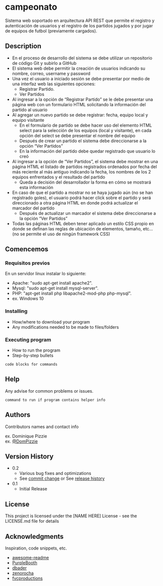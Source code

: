 # campeonato

Sistema web soportado en arquitectura API REST que permite el registro y autenticación de usuarios y el registro de los partidos jugados y por jugar de equipos de futbol (previamente cargados).

## Description

- En el proceso de desarrollo del sistema se debe utilizar un repositorio de código Git y subirlo a GitHub
- El sistema web debe permitir la creación de usuarios indicando su nombre, correo, username y password
- Una vez el usuario a iniciado sesión se debe presentar por medio de una interfaz web las siguientes opciones:
  - Registrar Partido.
  - Ver Partidos
- Al ingresar a la opción de “Registrar Partido” se le debe presentar una página web con un formulario HTML solicitando la información del partido al usuario
- Al agregar un nuevo partido se debe registrar: fecha, equipo local y equipo visitante
  - En el formulario de partido se debe hacer uso del elemento HTML select para la selección de los equipos (local y visitante), en cada opción del select se debe presentar el nombre del equipo
  - Después de crear un partido el sistema debe direccionarse a la opción “Ver Partidos”
  - En la información del partido debe quedar registrado que usuario lo creó
- Al ingresar a la opción de “Ver Partidos”, el sistema debe mostrar en una página HTML el listado de partidos registrados ordenados por fecha del más reciente al más antiguo indicando la fecha, los nombres de los 2 equipos enfrentados y el resultado del partido
  - Queda a decisión del desarrollador la forma en cómo se mostrará esta información
- En caso de que el partido a mostrar no se haya jugado aún (no se han registrado goles), el usuario podrá hacer click sobre el partido y será direccionado a otra página HTML en donde podrá actualizar el marcador del partido
  - Después de actualizar un marcador el sistema debe direccionarse a la opción “Ver Partidos”
- Todas las páginas HTML deben tener aplicado un estilo CSS propio en donde se definan las reglas de ubicación de elementos, tamaño, etc… (no se permite el uso de ningún framework CSS)

## Comencemos

### Requisitos previos

En un servidor linux instalar lo siguiente:

* Apache: "sudo apt-get install apache2".
* Mysql: "sudo apt-get install mysql-server".
* PHP: "apt-get install php libapache2-mod-php php-mysql".
* ex. Windows 10

### Installing

* How/where to download your program
* Any modifications needed to be made to files/folders

### Executing program

* How to run the program
* Step-by-step bullets
```
code blocks for commands
```

## Help

Any advise for common problems or issues.
```
command to run if program contains helper info
```

## Authors

Contributors names and contact info

ex. Dominique Pizzie  
ex. [@DomPizzie](https://twitter.com/dompizzie)

## Version History

* 0.2
    * Various bug fixes and optimizations
    * See [commit change]() or See [release history]()
* 0.1
    * Initial Release

## License

This project is licensed under the [NAME HERE] License - see the LICENSE.md file for details

## Acknowledgments

Inspiration, code snippets, etc.
* [awesome-readme](https://github.com/matiassingers/awesome-readme)
* [PurpleBooth](https://gist.github.com/PurpleBooth/109311bb0361f32d87a2)
* [dbader](https://github.com/dbader/readme-template)
* [zenorocha](https://gist.github.com/zenorocha/4526327)
* [fvcproductions](https://gist.github.com/fvcproductions/1bfc2d4aecb01a834b46)